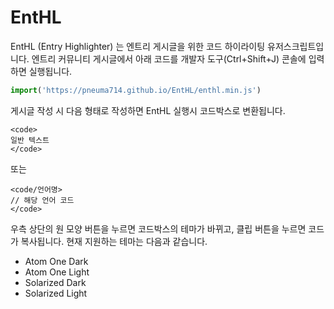 # EntHL
EntHL (Entry Highlighter) 는 엔트리 게시글을 위한 코드 하이라이팅 유저스크립트입니다.
엔트리 커뮤니티 게시글에서 아래 코드를 개발자 도구(Ctrl+Shift+J) 콘솔에 입력하면 실행됩니다.
```js
import('https://pneuma714.github.io/EntHL/enthl.min.js')
```

게시글 작성 시 다음 형태로 작성하면 EntHL 실행시 코드박스로 변환됩니다.
```
<code>
일반 텍스트
</code>
```
또는
```
<code/언어명>
// 해당 언어 코드
</code>
```

우측 상단의 원 모양 버튼을 누르면 코드박스의 테마가 바뀌고, 클립 버튼을 누르면 코드가 복사됩니다.
현재 지원하는 테마는 다음과 같습니다.
* Atom One Dark
* Atom One Light
* Solarized Dark
* Solarized Light